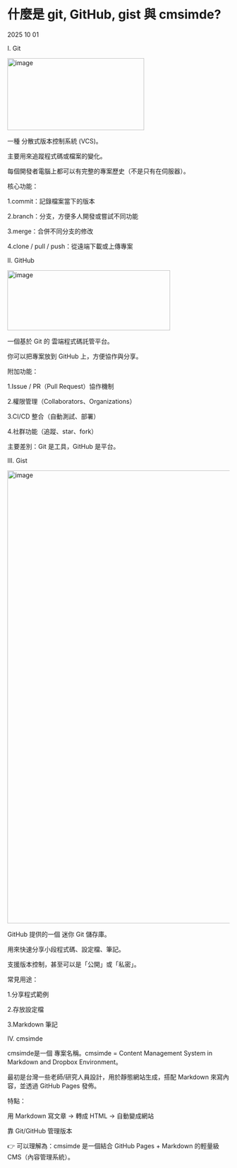 # 什麼是 git, GitHub, gist 與 cmsimde?
2025 10 01

I. Git 
   
<img width="310" height="163" alt="image" src="https://github.com/user-attachments/assets/1d93a98d-b940-475f-987e-3035c1002ce9" />

一種 分散式版本控制系統 (VCS)。

主要用來追蹤程式碼或檔案的變化。

每個開發者電腦上都可以有完整的專案歷史（不是只有在伺服器）。

核心功能：

1.commit：記錄檔案當下的版本

2.branch：分支，方便多人開發或嘗試不同功能

3.merge：合併不同分支的修改

4.clone / pull / push：從遠端下載或上傳專案


II. GitHub

 <img width="369" height="136" alt="image" src="https://github.com/user-attachments/assets/423f6f1e-ee10-49c7-86db-b408a965ee67" />
 
一個基於 Git 的 雲端程式碼託管平台。

你可以把專案放到 GitHub 上，方便協作與分享。

附加功能：

1.Issue / PR（Pull Request）協作機制

2.權限管理（Collaborators、Organizations）

3.CI/CD 整合（自動測試、部署）

4.社群功能（追蹤、star、fork）

主要差別：Git 是工具，GitHub 是平台。

III. Gist

   <img width="1355" height="1025" alt="image" src="https://github.com/user-attachments/assets/f36d50af-b85a-4a29-a061-4edc50fbf95f" />


GitHub 提供的一個 迷你 Git 儲存庫。

用來快速分享小段程式碼、設定檔、筆記。

支援版本控制，甚至可以是「公開」或「私密」。

常見用途：

1.分享程式範例

2.存放設定檔

3.Markdown 筆記

IV. cmsimde

cmsimde是一個 專案名稱。cmsimde = Content Management System in Markdown and Dropbox Environment。

最初是台灣一些老師/研究人員設計，用於靜態網站生成，搭配 Markdown 來寫內容，並透過 GitHub Pages 發佈。

特點：

用 Markdown 寫文章 → 轉成 HTML → 自動變成網站

靠 Git/GitHub 管理版本

👉 可以理解為：cmsimde 是一個結合 GitHub Pages + Markdown 的輕量級 CMS（內容管理系統）。
